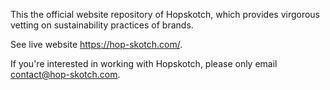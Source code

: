 This the official website repository of Hopskotch, which provides virgorous vetting on sustainability practices of brands. 

See live website https://hop-skotch.com/. 

If you're interested in working with Hopskotch, please only email contact@hop-skotch.com. 
